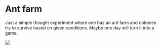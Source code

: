 # Ant farm

Just a simple thought experiment where one has an ant farm and colonies try to survive based on given conditions.
Maybe one day will turn it into a game. 

![](/src/game/assets/peek.gif)
